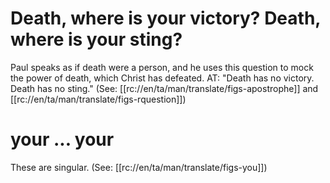 # Death, where is your victory? Death, where is your sting?

Paul speaks as if death were a person, and he uses this question to mock the power of death, which Christ has defeated. AT: "Death has no victory. Death has no sting." (See: [[rc://en/ta/man/translate/figs-apostrophe]] and [[rc://en/ta/man/translate/figs-rquestion]])

# your ... your

These are singular. (See: [[rc://en/ta/man/translate/figs-you]])

